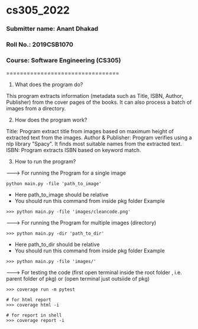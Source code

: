 # cs305_2022

### Submitter name: Anant Dhakad

### Roll No.: 2019CSB1070
    
### Course: Software Engineering (CS305)

=================================

1. What does the program do?

This program extracts information (metadata such as Title, ISBN, Author, Publisher) from the cover pages of the books. It can also process a batch of images from a directory.

2. How does the program work?

Title:
Program extract title from images based on maximum height of extracted text from the images.
Author & Publisher:
Program verifies using a nlp library "Spacy". It finds most suitable names from the extracted text.
ISBN:
Program extracts ISBN based on keyword match.

3. How to run the program?

---> For running the Program for a single image
```>>> 
python main.py -file 'path_to_image'
```
- Here path_to_image should be relative
- You should run this command from inside pkg folder
Example
```
>>> python main.py -file 'images/cleancode.png'
```

---> For running the Program for multiple images (directory)
```
>>> python main.py -dir 'path_to_dir'
```
- Here path_to_dir should be relative
- You should run this command from inside pkg folder
Example
```
>>> python main.py -file 'images/'
```

---> For testing the code (first open terminal inside the root folder , i.e. parent folder of pkg) or (open terminal just outsiide of pkg)
```
>>> coverage run -m pytest

# for html report
>>> coverage html -i

# for report in shell
>>> coverage report -i
```